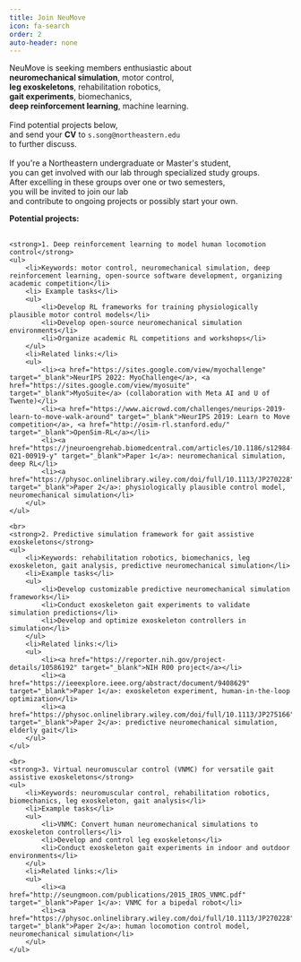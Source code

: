 ```yaml
---
title: Join NeuMove
icon: fa-search
order: 2
auto-header: none
---
```



NeuMove is seeking members enthusiastic about\
**neuromechanical simulation**, motor control,\
**leg exoskeletons**, rehabilitation robotics,\
**gait experiments**, biomechanics,\
**deep reinforcement learning**, machine learning.\
\
Find potential projects below,\
and send your **CV** to `s.song@northeastern.edu`\
to further discuss.\
\
If you're a Northeastern undergraduate or Master's student, \
you can get involved with our lab through specialized study groups. \
After excelling in these groups over one or two semesters, \
you will be invited to join our lab \
and contribute to ongoing projects or possibly start your own.

<div class="regular">
	<strong>Potential projects:</strong>
	<br><br>

	<strong>1. Deep reinforcement learning to model human locomotion control</strong>
	<ul>
		<li>Keywords: motor control, neuromechanical simulation, deep reinforcement learning, open-source software development, organizing academic competition</li>
		<li> Example tasks</li>
		<ul>
			<li>Develop RL frameworks for training physiologically plausible motor control models</li>
			<li>Develop open-source neuromechanical simulation environments</li>
			<li>Organize academic RL competitions and workshops</li>
		</ul>
		<li>Related links:</li>
		<ul>
			<li><a href="https://sites.google.com/view/myochallenge" target="_blank">NeurIPS 2022: MyoChallenge</a>, <a href="https://sites.google.com/view/myosuite" target="_blank">MyoSuite</a> (collaboration with Meta AI and U of Twente)</li>
			<li><a href="https://www.aicrowd.com/challenges/neurips-2019-learn-to-move-walk-around" target="_blank">NeurIPS 2019: Learn to Move competition</a>, <a href="http://osim-rl.stanford.edu/" target="_blank">OpenSim-RL</a></li>
			<li><a href="https://jneuroengrehab.biomedcentral.com/articles/10.1186/s12984-021-00919-y" target="_blank">Paper 1</a>: neuromechanical simulation, deep RL</li>
			<li><a href="https://physoc.onlinelibrary.wiley.com/doi/full/10.1113/JP270228" target="_blank">Paper 2</a>: physiologically plausible control model, neuromechanical simulation</li>
		</ul>
	</ul>

	<br>
	<strong>2. Predictive simulation framework for gait assistive exoskeletons</strong>
	<ul>
		<li>Keywords: rehabilitation robotics, biomechanics, leg exoskeleton, gait analysis, predictive neuromechanical simulation</li>
		<li>Example tasks</li>
		<ul>			
			<li>Develop customizable predictive neuromechanical simulation frameworks</li>
			<li>Conduct exoskeleton gait experiments to validate simulation predictions</li>
			<li>Develop and optimize exoskeleton controllers in simulation</li>
		</ul>
		<li>Related links:</li>
		<ul>
			<li><a href="https://reporter.nih.gov/project-details/10586192" target="_blank">NIH R00 project</a></li>
			<li><a href="https://ieeexplore.ieee.org/abstract/document/9408629" target="_blank">Paper 1</a>: exoskeleton experiment, human-in-the-loop optimization</li>
			<li><a href="https://physoc.onlinelibrary.wiley.com/doi/full/10.1113/JP275166" target="_blank">Paper 2</a>: predictive neuromechanical simulation, elderly gait</li>
		</ul>
	</ul>

	<br>
	<strong>3. Virtual neuromuscular control (VNMC) for versatile gait assistive exoskeletons</strong>
	<ul>
		<li>Keywords: neuromuscular control, rehabilitation robotics, biomechanics, leg exoskeleton, gait analysis</li>
		<li>Example tasks</li>
		<ul>
			<li>VNMC: Convert human neuromechanical simulations to exoskeleton controllers</li>
			<li>Develop and control leg exoskeletons</li>
			<li>Conduct exoskeleton gait experiments in indoor and outdoor environments</li>
		</ul>
		<li>Related links:</li>
		<ul>
			<li><a href="http://seungmoon.com/publications/2015_IROS_VNMC.pdf" target="_blank">Paper 1</a>: VNMC for a bipedal robot</li>
			<li><a href="https://physoc.onlinelibrary.wiley.com/doi/full/10.1113/JP270228" target="_blank">Paper 2</a>: human locomotion control model, neuromechanical simulation</li>
		</ul>
	</ul>
</div>
